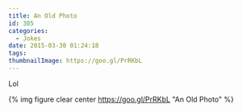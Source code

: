 ```yaml
---
title: An Old Photo
id: 305
categories:
  - Jokes
date: 2015-03-30 01:24:18
tags:
thumbnailImage: https://goo.gl/PrRKbL
---
```

Lol
<!--more -->

{% img figure  clear center https://goo.gl/PrRKbL "An Old Photo" %}


